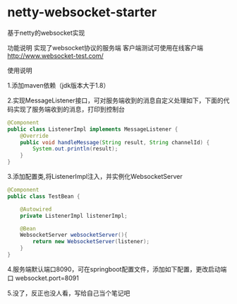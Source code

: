 # netty-websocket-starter
基于netty的websocket实现

功能说明
实现了websocket协议的服务端
客户端测试可使用在线客户端 http://www.websocket-test.com/

使用说明

1.添加maven依赖（jdk版本大于1.8）

2.实现MessageListener接口，可对服务端收到的消息自定义处理如下，下面的代码实现了服务端收到的消息，打印到控制台
```java
@Component
public class ListenerImpl implements MessageListener {
    @Override
    public void handleMessage(String result, String channelId) {
        System.out.println(result);
    }
}
```
3.添加配置类,将ListenerImpl注入，并实例化WebsocketServer
```java
@Component
public class TestBean {

    @Autowired
    private ListenerImpl listenerImpl;

    @Bean
    WebsocketServer websocketServer(){
        return new WebsocketServer(listener);
    }
}
```
4.服务端默认端口8090，可在springboot配置文件，添加如下配置，更改启动端口
websocket.port=8091

5.没了，反正也没人看，写给自己当个笔记吧


